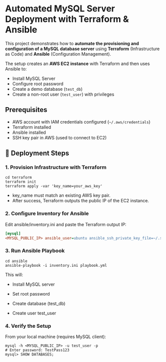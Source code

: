 # Automated MySQL Server Deployment with Terraform & Ansible

This project demonstrates how to **automate the provisioning and configuration of a MySQL database server** using **Terraform** (Infrastructure as Code) and **Ansible** (Configuration Management).  

The setup creates an **AWS EC2 instance** with Terraform and then uses Ansible to:  
- Install MySQL Server  
- Configure root password  
- Create a demo database (`test_db`)  
- Create a non-root user (`test_user`) with privileges  

## Prerequisites

- AWS account with IAM credentials configured (`~/.aws/credentials`)  
- Terraform installed   
- Ansible installed   
- SSH key pair in AWS (used to connect to EC2)  


## 🚀 Deployment Steps

### 1. Provision Infrastructure with Terraform
```console
cd terraform
terraform init
terraform apply -var 'key_name=your_aws_key'
```

- key_name must match an existing AWS key pair.
- After success, Terraform outputs the public IP of the EC2 instance.

### 2. Configure Inventory for Ansible

Edit ansible/inventory.ini and paste the Terraform output IP:
```ini
[mysql]
<MYSQL_PUBLIC_IP> ansible_user=ubuntu ansible_ssh_private_key_file=~/.ssh/id_rsa
```

### 3. Run Ansible Playbook
```console
cd ansible
ansible-playbook -i inventory.ini playbook.yml
```
This will:

- Install MySQL server

- Set root password

- Create database (test_db)

- Create user test_user

### 4. Verify the Setup

From your local machine (requires MySQL client):
```console
mysql -h <MYSQL_PUBLIC_IP> -u test_user -p
# Enter password: TestPass123
mysql> SHOW DATABASES;
```